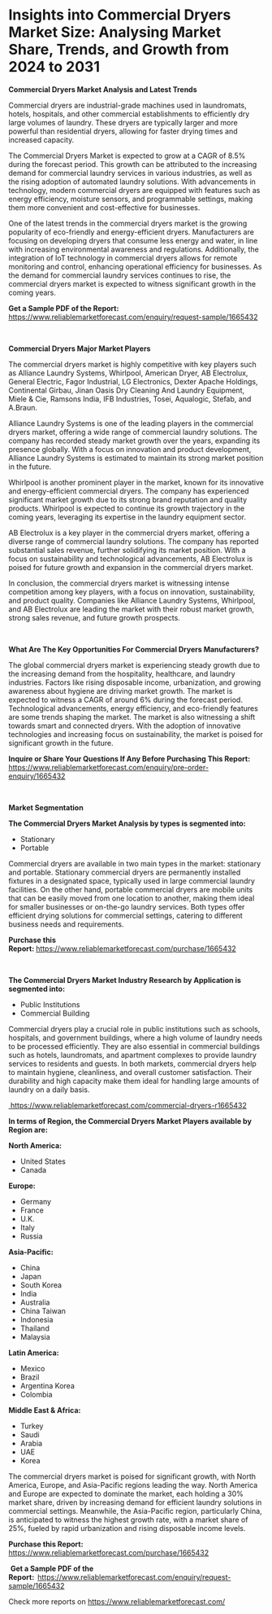 <p><h1>Insights into Commercial Dryers Market Size: Analysing Market Share, Trends, and Growth from 2024 to 2031</h1></p><p><strong>Commercial Dryers Market Analysis and Latest Trends</strong></p>
<p><p>Commercial dryers are industrial-grade machines used in laundromats, hotels, hospitals, and other commercial establishments to efficiently dry large volumes of laundry. These dryers are typically larger and more powerful than residential dryers, allowing for faster drying times and increased capacity.</p><p>The Commercial Dryers Market is expected to grow at a CAGR of 8.5% during the forecast period. This growth can be attributed to the increasing demand for commercial laundry services in various industries, as well as the rising adoption of automated laundry solutions. With advancements in technology, modern commercial dryers are equipped with features such as energy efficiency, moisture sensors, and programmable settings, making them more convenient and cost-effective for businesses.</p><p>One of the latest trends in the commercial dryers market is the growing popularity of eco-friendly and energy-efficient dryers. Manufacturers are focusing on developing dryers that consume less energy and water, in line with increasing environmental awareness and regulations. Additionally, the integration of IoT technology in commercial dryers allows for remote monitoring and control, enhancing operational efficiency for businesses. As the demand for commercial laundry services continues to rise, the commercial dryers market is expected to witness significant growth in the coming years.</p></p>
<p><strong>Get a Sample PDF of the Report:&nbsp;</strong> <a href="https://www.reliablemarketforecast.com/enquiry/request-sample/1665432">https://www.reliablemarketforecast.com/enquiry/request-sample/1665432</a></p>
<p>&nbsp;</p>
<p><strong>Commercial Dryers Major Market Players</strong></p>
<p><p>The commercial dryers market is highly competitive with key players such as Alliance Laundry Systems, Whirlpool, American Dryer, AB Electrolux, General Electric, Fagor Industrial, LG Electronics, Dexter Apache Holdings, Continental Girbau, Jinan Oasis Dry Cleaning And Laundry Equipment, Miele & Cie, Ramsons India, IFB Industries, Tosei, Aqualogic, Stefab, and A.Braun.</p><p>Alliance Laundry Systems is one of the leading players in the commercial dryers market, offering a wide range of commercial laundry solutions. The company has recorded steady market growth over the years, expanding its presence globally. With a focus on innovation and product development, Alliance Laundry Systems is estimated to maintain its strong market position in the future.</p><p>Whirlpool is another prominent player in the market, known for its innovative and energy-efficient commercial dryers. The company has experienced significant market growth due to its strong brand reputation and quality products. Whirlpool is expected to continue its growth trajectory in the coming years, leveraging its expertise in the laundry equipment sector.</p><p>AB Electrolux is a key player in the commercial dryers market, offering a diverse range of commercial laundry solutions. The company has reported substantial sales revenue, further solidifying its market position. With a focus on sustainability and technological advancements, AB Electrolux is poised for future growth and expansion in the commercial dryers market.</p><p>In conclusion, the commercial dryers market is witnessing intense competition among key players, with a focus on innovation, sustainability, and product quality. Companies like Alliance Laundry Systems, Whirlpool, and AB Electrolux are leading the market with their robust market growth, strong sales revenue, and future growth prospects.</p></p>
<p>&nbsp;</p>
<p><strong>What Are The Key Opportunities For Commercial Dryers Manufacturers?</strong></p>
<p><p>The global commercial dryers market is experiencing steady growth due to the increasing demand from the hospitality, healthcare, and laundry industries. Factors like rising disposable income, urbanization, and growing awareness about hygiene are driving market growth. The market is expected to witness a CAGR of around 6% during the forecast period. Technological advancements, energy efficiency, and eco-friendly features are some trends shaping the market. The market is also witnessing a shift towards smart and connected dryers. With the adoption of innovative technologies and increasing focus on sustainability, the market is poised for significant growth in the future.</p></p>
<p><strong>Inquire or Share Your Questions If Any Before Purchasing This Report:</strong> <a href="https://www.reliablemarketforecast.com/enquiry/pre-order-enquiry/1665432">https://www.reliablemarketforecast.com/enquiry/pre-order-enquiry/1665432</a></p>
<p>&nbsp;</p>
<p><strong>Market Segmentation</strong></p>
<p><strong>The Commercial Dryers Market Analysis by types is segmented into:</strong></p>
<p><ul><li>Stationary</li><li>Portable</li></ul></p>
<p><p>Commercial dryers are available in two main types in the market: stationary and portable. Stationary commercial dryers are permanently installed fixtures in a designated space, typically used in large commercial laundry facilities. On the other hand, portable commercial dryers are mobile units that can be easily moved from one location to another, making them ideal for smaller businesses or on-the-go laundry services. Both types offer efficient drying solutions for commercial settings, catering to different business needs and requirements.</p></p>
<p><strong>Purchase this Report:&nbsp;</strong><a href="https://www.reliablemarketforecast.com/purchase/1665432">https://www.reliablemarketforecast.com/purchase/1665432</a></p>
<p>&nbsp;</p>
<p><strong>The Commercial Dryers Market Industry Research by Application is segmented into:</strong></p>
<p><ul><li>Public Institutions</li><li>Commercial Building</li></ul></p>
<p><p>Commercial dryers play a crucial role in public institutions such as schools, hospitals, and government buildings, where a high volume of laundry needs to be processed efficiently. They are also essential in commercial buildings such as hotels, laundromats, and apartment complexes to provide laundry services to residents and guests. In both markets, commercial dryers help to maintain hygiene, cleanliness, and overall customer satisfaction. Their durability and high capacity make them ideal for handling large amounts of laundry on a daily basis.</p></p>
<p><a href="https://www.reliablemarketforecast.com/commercial-dryers-r1665432">&nbsp;https://www.reliablemarketforecast.com/commercial-dryers-r1665432</a></p>
<p><strong>In terms of Region, the Commercial Dryers Market Players available by Region are:</strong></p>
<p>
    <p> <strong> North America: </strong>
        <ul>
            <li>United States</li>
            <li>Canada</li>
        </ul>
        </p> 
    <p> <strong> Europe: </strong>
        <ul>
            <li>Germany</li>
            <li>France</li>
            <li>U.K.</li>
            <li>Italy</li>
            <li>Russia</li>
        </ul>
        </p> 
    <p> <strong> Asia-Pacific: </strong>
        <ul>
            <li>China</li>
            <li>Japan</li>
            <li>South Korea</li>
            <li>India</li>
            <li>Australia</li>
            <li>China Taiwan</li>
            <li>Indonesia</li>
            <li>Thailand</li>
            <li>Malaysia</li>
        </ul>
        </p> 
    <p> <strong> Latin America: </strong>
        <ul>
            <li>Mexico</li>
            <li>Brazil</li>
            <li>Argentina Korea</li>
            <li>Colombia</li>
        </ul>
        </p> 
    <p> <strong> Middle East & Africa: </strong>
        <ul>
            <li>Turkey</li>
            <li>Saudi</li>
            <li>Arabia</li>
            <li>UAE</li>
            <li>Korea</li>
        </ul>
    </p>
    </p>
<p><p>The commercial dryers market is poised for significant growth, with North America, Europe, and Asia-Pacific regions leading the way. North America and Europe are expected to dominate the market, each holding a 30% market share, driven by increasing demand for efficient laundry solutions in commercial settings. Meanwhile, the Asia-Pacific region, particularly China, is anticipated to witness the highest growth rate, with a market share of 25%, fueled by rapid urbanization and rising disposable income levels.</p></p>
<p><strong>Purchase this Report: </strong><a href="https://www.reliablemarketforecast.com/purchase/1665432">https://www.reliablemarketforecast.com/purchase/1665432</a></p>
<p>&nbsp;<strong>Get a Sample PDF of the Report:&nbsp;&nbsp;</strong><a href="https://www.reliablemarketforecast.com/enquiry/request-sample/1665432">https://www.reliablemarketforecast.com/enquiry/request-sample/1665432</a></p>
<p><strong></strong></p>
<p>Check more reports on <a href="https://www.reliablemarketforecast.com/">https://www.reliablemarketforecast.com/</a></p>